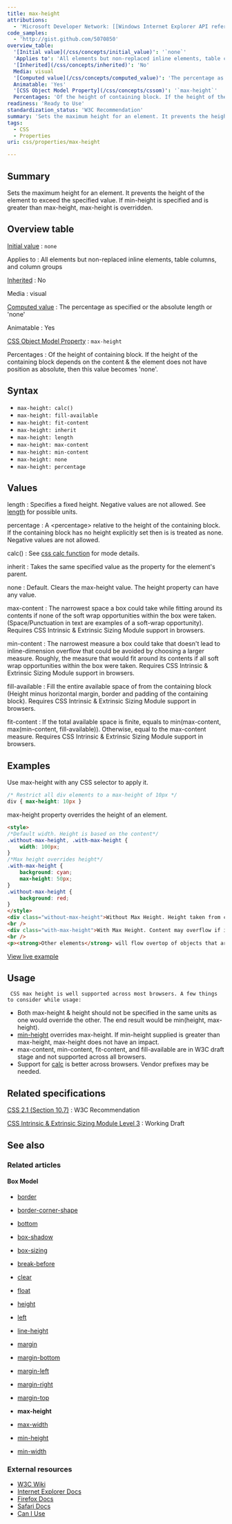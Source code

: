 ```yaml
---
title: max-height
attributions:
  - 'Microsoft Developer Network: [[Windows Internet Explorer API reference](http://msdn.microsoft.com/en-us/library/ie/hh828809%28v=vs.85%29.aspx) Article]'
code_samples:
  - 'http://gist.github.com/5070850'
overview_table:
  '[Initial value](/css/concepts/initial_value)': '`none`'
  'Applies to': 'All elements but non-replaced inline elements, table columns, and column groups'
  '[Inherited](/css/concepts/inherited)': 'No'
  Media: visual
  '[Computed value](/css/concepts/computed_value)': 'The percentage as specified or the absolute length or ''none'''
  Animatable: 'Yes'
  '[CSS Object Model Property](/css/concepts/cssom)': '`max-height`'
  Percentages: 'Of the height of containing block. If the height of the containing block depends on the content & the element does not have position as absolute, then this value becomes ''none''.'
readiness: 'Ready to Use'
standardization_status: 'W3C Recommendation'
summary: 'Sets the maximum height for an element. It prevents the height of the element to exceed the specified value. If min-height is specified and is greater than max-height, max-height is overridden.'
tags:
  - CSS
  - Properties
uri: css/properties/max-height

---
```

## <span>Summary</span>

Sets the maximum height for an element. It prevents the height of the element to exceed the specified value. If min-height is specified and is greater than max-height, max-height is overridden.

## <span>Overview table</span>

[Initial value](/css/concepts/initial_value)
:   `none`

Applies to
:   All elements but non-replaced inline elements, table columns, and column groups

[Inherited](/css/concepts/inherited)
:   No

Media
:   visual

[Computed value](/css/concepts/computed_value)
:   The percentage as specified or the absolute length or 'none'

Animatable
:   Yes

[CSS Object Model Property](/css/concepts/cssom)
:   `max-height`

Percentages
:   Of the height of containing block. If the height of the containing block depends on the content & the element does not have position as absolute, then this value becomes 'none'.

## <span>Syntax</span>

-   `max-height: calc()`
-   `max-height: fill-available`
-   `max-height: fit-content`
-   `max-height: inherit`
-   `max-height: length`
-   `max-height: max-content`
-   `max-height: min-content`
-   `max-height: none`
-   `max-height: percentage`

## <span>Values</span>

length
:   Specifies a fixed height. Negative values are not allowed. See [length](/css/data_types/length) for possible units.

percentage
:   A \<percentage\> relative to the height of the containing block. If the containing block has no height explicitly set then is is treated as none. Negative values are not allowed.

calc()
:   See [css calc function](/css/functions/calc) for mode details.

inherit
:   Takes the same specified value as the property for the element's parent.

none
:   Default. Clears the max-height value. The height property can have any value.

max-content
:   The narrowest space a box could take while fitting around its contents if none of the soft wrap opportunities within the box were taken.(Space/Punctuation in text are examples of a soft-wrap opportunity). Requires CSS Intrinsic & Extrinsic Sizing Module support in browsers.

min-content
:   The narrowest measure a box could take that doesn't lead to inline-dimension overflow that could be avoided by choosing a larger measure. Roughly, the measure that would fit around its contents if all soft wrap opportunities within the box were taken. Requires CSS Intrinsic & Extrinsic Sizing Module support in browsers.

fill-available
:   Fill the entire available space of from the containing block (Height minus horizontal margin, border and padding of the containing block). Requires CSS Intrinsic & Extrinsic Sizing Module support in browsers.

fit-content
:   If the total available space is finite, equals to min(max-content, max(min-content, fill-available)). Otherwise, equal to the max-content measure. Requires CSS Intrinsic & Extrinsic Sizing Module support in browsers.

## <span>Examples</span>

Use max-height with any CSS selector to apply it.

``` css
/* Restrict all div elements to a max-height of 10px */
div { max-height: 10px }
```

max-height property overrides the height of an element.

``` html
<style>
/*Default width. Height is based on the content*/
.without-max-height, .with-max-height {
    width: 100px;
}
/*Max height overrides height*/
.with-max-height {
    background: cyan;
    max-height: 50px;
}
.without-max-height {
    background: red;
}
</style>
<div class="without-max-height">Without Max Height. Height taken from content</div>
<br />
<div class="with-max-height">With Max Height. Content may overflow if it goes beyond height.</div>
<br />
<p><strong>Other elements</strong> will flow overtop of objects that are overflowed from their max-height containers.</p>
```

[View live example](http://code.webplatform.org/gist/5070850)

## <span>Usage</span>

     CSS max height is well supported across most browsers. A few things to consider while usage:

-   Both max-height & height should not be specified in the same units as one would override the other. The end result would be min(height, max-height).
-   [min-height](/css/properties/min-height) overrides max-height. If min-height supplied is greater than max-height, max-height does not have an impact.
-   max-content, min-content, fit-content, and fill-available are in W3C draft stage and not supported across all browsers.
-   Support for [calc](/css/functions/calc) is better across browsers. Vendor prefixes may be needed.

## <span>Related specifications</span>

[CSS 2.1 (Section 10.7)](http://www.w3.org/TR/CSS2/visudet.html#min-max-heights)
:   W3C Recommendation

[CSS Intrinsic & Extrinsic Sizing Module Level 3](http://dev.w3.org/csswg/css3-sizing/#width-height-keywords)
:   Working Draft

## <span>See also</span>

### <span>Related articles</span>

#### <span>Box Model</span>

-   [border](/css/properties/border)

-   [border-corner-shape](/css/properties/border-corner-shape)

-   [bottom](/css/properties/bottom)

-   [box-shadow](/css/properties/box-shadow)

-   [box-sizing](/css/properties/box-sizing)

-   [break-before](/css/properties/break-before)

-   [clear](/css/properties/clear)

-   [float](/css/properties/float)

-   [height](/css/properties/height)

-   [left](/css/properties/left)

-   [line-height](/css/properties/line-height)

-   [margin](/css/properties/margin)

-   [margin-bottom](/css/properties/margin-bottom)

-   [margin-left](/css/properties/margin-left)

-   [margin-right](/css/properties/margin-right)

-   [margin-top](/css/properties/margin-top)

-   **max-height**

-   [max-width](/css/properties/max-width)

-   [min-height](/css/properties/min-height)

-   [min-width](/css/properties/min-width)

### <span>External resources</span>

-   [W3C Wiki](http://www.w3.org/wiki/CSS/Properties/max-height)
-   [Internet Explorer Docs](http://msdn.microsoft.com/en-in/library/ie/ms530809(v=vs.85).aspx)
-   [Firefox Docs](https://developer.mozilla.org/en-US/docs/CSS/max-height)
-   [Safari Docs](https://developer.apple.com/library/safari/#documentation/AppleApplications/Reference/SafariCSSRef/Articles/StandardCSSProperties.html#//apple_ref/css/property/max-height)
-   [Can I Use](http://caniuse.com/#feat=minmaxwh)
